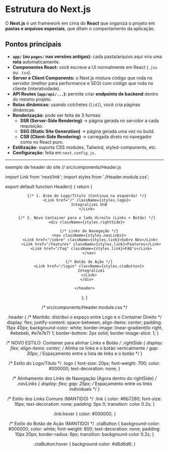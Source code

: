 # Estrutura do Next.js

O **Next.js** é um framework em cima do **React** que organiza o projeto em **pastas e arquivos especiais**, que ditam o comportamento da aplicação.  

## Pontos principais

- **`app/` (ou `pages/` nas versões antigas):** cada pasta/arquivo aqui vira uma **rota** automaticamente.  
- **Componentes React:** você escreve a UI normalmente em React (`.jsx` ou `.tsx`).  
- **Server e Client Components:** o Next.js mistura código que roda no servidor (melhor para performance e SEO) com código que roda no cliente (interatividade).  
- **API Routes (`app/api/...`):** permite criar **endpoints de backend** dentro do mesmo projeto.  
- **Rotas dinâmicas:** usando colchetes (`[id]`), você cria páginas dinâmicas.  
- **Renderização:** pode ser feita de 3 formas:  
  - **SSR (Server-Side Rendering)** → página gerada no servidor a cada requisição.  
  - **SSG (Static Site Generation)** → página gerada uma vez no build.  
  - **CSR (Client-Side Rendering)** → carregada direto no navegador como no React puro.  
- **Estilização:** suporta CSS modules, Tailwind, styled-components, etc.  
- **Configuração:** feita em `next.config.js`.  

---
 exemplo de header do site
// src/components/Header.js

import Link from 'next/link';
import styles from './Header.module.css';

export default function Header() {
  return (
    <header className={styles.header}>
      
      {/* 1. Área do Logo/Título (Continua na esquerda) */}
      <Link href="/" className={styles.logo}>
        Integralizei UnB
      </Link>

      {/* 2. Novo Container para o lado direito (Links + Botão) */}
      <div className={styles.rightSide}>
        
        {/* Links de Navegação */}
        <nav className={styles.navLinks}>
          <Link href="/sobre" className={styles.link}>Sobre Nós</Link> 
          <Link href="/features" className={styles.link}>Features</Link>
          <Link href="/faq" className={styles.link}>FAQ's</Link>
        </nav>

        {/* Botão de Ação */}
        <Link href="/login" className={styles.ctaButton}>
          Integralizei
        </Link>
      </div>

    </header>
  );
}

/* src/components/Header.module.css */

.header {
  /* Mantido: distribui o espaço entre Logo e o Container Direito */
  display: flex;
  justify-content: space-between; 
  align-items: center; 
  padding: 15px 40px; 
  background-color: white; 
  border-image: linear-gradient(to right, #ebebeb, #e7e7e7) 1; 
  border-bottom: 2px solid;
  border-image-slice: 1;
}

/* NOVO ESTILO: Container para alinhar Links e Botão */
.rightSide {
  display: flex;
  align-items: center; /* Alinha os links e o botão verticalmente */
  gap: 30px; /* Espaçamento entre a lista de links e o botão */
}

/* Estilo do Logo/Título */
.logo {
  font-size: 20px;
  font-weight: 700;
  color: #000000;
  text-decoration: none;
}

/* Alinhamento dos Links de Navegação (Agora dentro do rightSide) */
.navLinks {
  display: flex;
  gap: 25px; /* Espaçamento entre os links individuais */
}

/* Estilo dos Links Comuns (MANTIDO) */
.link {
  color: #6b7280; 
  font-size: 16px;
  text-decoration: none;
  padding: 5px 0;
  transition: color 0.2s;
}

.link:hover {
  color: #000000; 
}

/* Estilo do Botão de Ação (MANTIDO) */
.ctaButton {
  background-color: #000000; 
  color: white;
  font-weight: 600;
  text-decoration: none;
  padding: 10px 20px;
  border-radius: 6px;
  transition: background-color 0.2s;
}

.ctaButton:hover {
  background-color: #d6d6d6;
}

